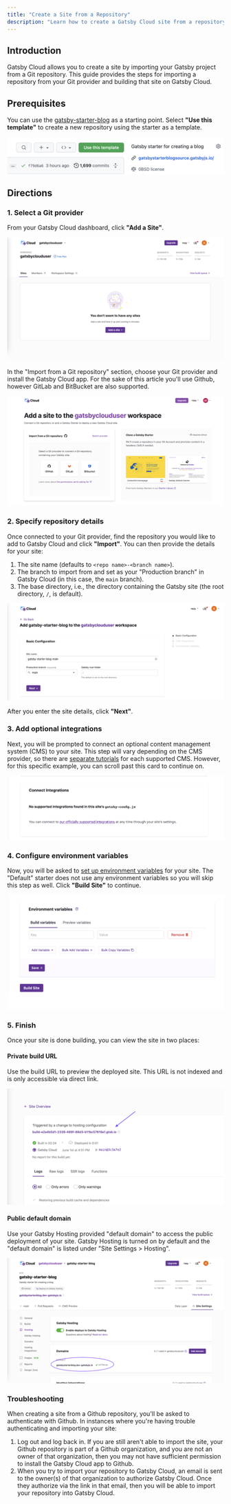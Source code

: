 ```yaml
---
title: "Create a Site from a Repository"
description: "Learn how to create a Gatsby Cloud site from a repository"
---
```


## Introduction

Gatsby Cloud allows you to create a site by importing your Gatsby project from a Git repository. This guide provides the steps for importing a repository from your Git provider and building that site on Gatsby Cloud.

## Prerequisites

You can use the [gatsby-starter-blog](https://github.com/gatsbyjs/gatsby-starter-blog) as a starting point. Select **"Use this template"** to create a new repository using the starter as a template.

![Button to create a new repository from a starter](../../images/use-this-template.png)

## Directions

### 1. Select a Git provider

From your Gatsby Cloud dashboard, click **"Add a Site"**.

![Button to add a site from the Gatsby Cloud dashboard](../../images/add-site.png)

In the "Import from a Git repository" section, choose your Git provider and install the Gatsby Cloud app. For the sake of this article you'll use Github, however GitLab and BitBucket are also supported.

![List of Git Providers](../../images/import-from-repo.png)

### 2. Specify repository details

Once connected to your Git provider, find the repository you would like to add to Gatsby Cloud and click **"Import"**. You can then provide the details for your site:

1. The site name (defaults to `<repo name>-<branch name>`).
1. The branch to import from and set as your "Production branch" in Gatsby Cloud (in this case, the `main` branch).
1. The base directory, i.e., the directory containing the Gatsby site (the root directory, `/`, is default).

![Basic site configuration](../../images/basic-configuration.png)

After you enter the site details, click **"Next"**.

### 3. Add optional integrations

Next, you will be prompted to connect an optional content management system (CMS) to your site. This step will vary depending on the CMS provider, so there are [separate tutorials](https://support.gatsbyjs.com/hc/en-us/articles/1500000746742) for each supported CMS. However, for this specific example, you can scroll past this card to continue on.

![No Supported Integrations Found](../../images/no-integrations.png)

### 4. Configure environment variables

Now, you will be asked to [set up environment variables](/docs/reference/cloud/managing-environment-variables) for your site. The "Default" starter does not use any environment variables so you will skip this step as well. Click **"Build Site"** to continue.

![Section to add environment variables to a new Gatsby Cloud site](../../images/no-environment-variables.png)

### 5. Finish

Once your site is done building, you can view the site in two places:

#### Private build URL

Use the build URL to preview the deployed site. This URL is not indexed and is only accessible via direct link.

![Gatsby Cloud Private Build URL link](../../images/private-build-link.png)

#### Public default domain

Use your Gatsby Hosting provided "default domain" to access the public deployment of your site. Gatsby Hosting is turned on by default and the "default domain" is listed under "Site Settings > Hosting".

![Gatsby Cloud default hosting domain](../../images/default-domain.png)

### Troubleshooting

When creating a site from a Github repository, you'll be asked to authenticate with Github. In instances where you're having trouble authenticating and importing your site:

1. Log out and log back in. If you are still aren't able to import the site, your Github repository is part of a Github organization, and you are not an owner of that organization, then you may not have sufficient permission to install the Gatsby Cloud app to Github.
1. When you try to import your repository to Gatsby Cloud, an email is sent to the owner(s) of that organization to authorize Gatsby Cloud. Once they authorize via the link in that email, then you will be able to import your repository into Gatsby Cloud.

